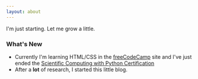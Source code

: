 ```yaml
---
layout: about
---
```


I'm just starting. Let me grow a little.

### What's New

- Currently I'm learning HTML/CSS in the [freeCodeCamp](https://www.freecodecamp.org/learn) site and I've just ended the [Scientific Computing with Python Certification](https://www.freecodecamp.org/learn/scientific-computing-with-python/)
- After a **lot** of research, I started this little blog.